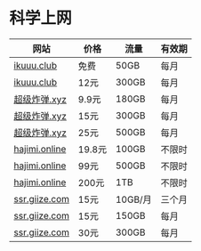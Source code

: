 # 科学上网

| 网站                                              | 价格   | 流量    | 有效期 |
| ------------------------------------------------- | ------ | ------- | ------ |
| [ikuuu.club](https://ikuuu.club/)                 | 免费   | 50GB    | 每月   |
| [ikuuu.club](https://ikuuu.club/)                 | 12元   | 300GB   | 每月   |
| [超级炸弹.xyz](https://超级炸弹.xyz/)             | 9.9元  | 180GB   | 每月   |
| [超级炸弹.xyz](https://超级炸弹.xyz/)             | 15元   | 300GB   | 每月   |
| [超级炸弹.xyz](https://超级炸弹.xyz/)             | 25元   | 500GB   | 每月   |
| [hajimi.online](https://hajimi.online/#/register) | 19.8元 | 100GB   | 不限时 |
| [hajimi.online](https://hajimi.online/#/register) | 99元   | 500GB   | 不限时 |
| [hajimi.online](https://hajimi.online/#/register) | 200元  | 1TB     | 不限时 |
| [ssr.giize.com](https://ssr.giize.com/#/login)    | 15元   | 10GB/月 | 三个月 |
| [ssr.giize.com](https://ssr.giize.com/#/login)    | 15元   | 150GB   | 每月   |
| [ssr.giize.com](https://ssr.giize.com/#/login)    | 30元   | 300GB   | 每月   |
